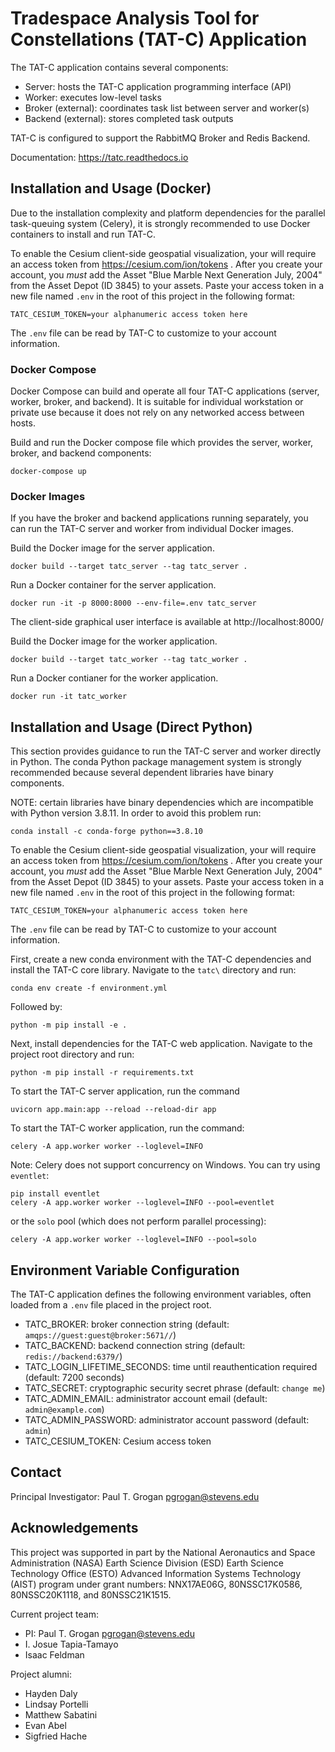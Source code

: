 # Tradespace Analysis Tool for Constellations (TAT-C) Application

The TAT-C application contains several components:
 * Server: hosts the TAT-C application programming interface (API)
 * Worker: executes low-level tasks
 * Broker (external): coordinates task list between server and worker(s)
 * Backend (external): stores completed task outputs

TAT-C is configured to support the RabbitMQ Broker and Redis Backend.

Documentation: https://tatc.readthedocs.io

## Installation and Usage (Docker)

Due to the installation complexity and platform dependencies for the parallel
task-queuing system (Celery), it is strongly recommended to use Docker
containers to install and run TAT-C.

To enable the Cesium client-side geospatial visualization, your will require
an access token from https://cesium.com/ion/tokens .  After you create your
account, you *must* add the Asset "Blue Marble Next Generation July, 2004"
from the Asset Depot (ID 3845) to your assets. Paste your access token in
a new file named `.env` in the root of this project in the following format:
```
TATC_CESIUM_TOKEN=your alphanumeric access token here
```
The `.env` file can be read by TAT-C to customize to your account information.

### Docker Compose

Docker Compose can build and operate all four TAT-C applications (server,
worker, broker, and backend). It is suitable for individual workstation or
private use because it does not rely on any networked access between hosts.

Build and run the Docker compose file which provides the server, worker,
broker, and backend components:
```shell
docker-compose up
```

### Docker Images

If you have the broker and backend applications running separately, you can
run the TAT-C server and worker from individual Docker images.

Build the Docker image for the server application.
```shell
docker build --target tatc_server --tag tatc_server .
```
Run a Docker container for the server application.
```shell
docker run -it -p 8000:8000 --env-file=.env tatc_server
```
The client-side graphical user interface is available at http://localhost:8000/

Build the Docker image for the worker application.
```shell
docker build --target tatc_worker --tag tatc_worker .
```
Run a Docker contianer for the worker application.
```shell
docker run -it tatc_worker
```

## Installation and Usage (Direct Python)

This section provides guidance to run the TAT-C server and worker directly in
Python. The conda Python package management system is strongly recommended
because several dependent libraries have binary components.

NOTE: certain libraries have binary dependencies which are incompatible with
Python version 3.8.11. In order to avoid this problem run:
```shell
conda install -c conda-forge python==3.8.10
```

To enable the Cesium client-side geospatial visualization, your will require
an access token from https://cesium.com/ion/tokens . After you create your
account, you *must* add the Asset "Blue Marble Next Generation July, 2004"
from the Asset Depot (ID 3845) to your assets. Paste your access token in
a new file named `.env` in the root of this project in the following format:
```
TATC_CESIUM_TOKEN=your alphanumeric access token here
```
The `.env` file can be read by TAT-C to customize to your account information.

First, create a new conda environment with the TAT-C dependencies and install
the TAT-C core library. Navigate to the `tatc\` directory and run:
```shell
conda env create -f environment.yml
```
Followed by:
```shell
python -m pip install -e .
```

Next, install dependencies for the TAT-C web application. Navigate to the
project root directory and run:
```shell
python -m pip install -r requirements.txt
```

To start the TAT-C server application, run the command
```shell
uvicorn app.main:app --reload --reload-dir app
```

To start the TAT-C worker application, run the command:
```shell
celery -A app.worker worker --loglevel=INFO
```
Note: Celery does not support concurrency on Windows. You can try using `eventlet`:
```shell
pip install eventlet
celery -A app.worker worker --loglevel=INFO --pool=eventlet
```
or the `solo` pool (which does not perform parallel processing):
```shell
celery -A app.worker worker --loglevel=INFO --pool=solo
```

## Environment Variable Configuration

The TAT-C application defines the following environment variables, often
loaded from a `.env` file placed in the project root.

 * TATC_BROKER: broker connection string (default: `amqps://guest:guest@broker:5671//`)
 * TATC_BACKEND: backend connection string (default: `redis://backend:6379/`)
 * TATC_LOGIN_LIFETIME_SECONDS: time until reauthentication required (default: 7200 seconds)
 * TATC_SECRET: cryptographic security secret phrase (default: `change me`)
 * TATC_ADMIN_EMAIL: administrator account email (default: `admin@example.com`)
 * TATC_ADMIN_PASSWORD: administrator account password (default: `admin`)
 * TATC_CESIUM_TOKEN: Cesium access token


## Contact

Principal Investigator: Paul T. Grogan <pgrogan@stevens.edu>

## Acknowledgements

This project was supported in part by the National Aeronautics and Space Administration (NASA) Earth Science Division (ESD) Earth Science Technology Office (ESTO) Advanced Information Systems Technology (AIST) program under grant numbers: NNX17AE06G, 80NSSC17K0586, 80NSSC20K1118, and 80NSSC21K1515.

Current project team:
 * PI: Paul T. Grogan <pgrogan@stevens.edu>
 * I. Josue Tapia-Tamayo
 * Isaac Feldman

Project alumni:
 * Hayden Daly
 * Lindsay Portelli
 * Matthew Sabatini
 * Evan Abel
 * Sigfried Hache

